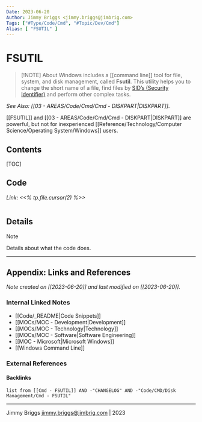 ```yaml
---
Date: 2023-06-20
Author: Jimmy Briggs <jimmy.briggs@jimbrig.com>
Tags: ["#Type/Code/Cmd", "#Topic/Dev/Cmd"]
Alias: [ "FSUTIL" ]
---
```


# FSUTIL

> [!NOTE] About
> Windows includes a [[command line]] tool for file, system, and disk management, called **Fsutil**. This utility helps you to change the short name of a file, find files by [SID’s (Security Identifier)](https://www.thewindowsclub.com/what-are-windows-security-identifiers-and-how-to-resolve-sids) and perform other complex tasks.

*See Also: [[03 - AREAS/Code/Cmd/Cmd - DISKPART|DISKPART]]*.

[[FSUTIL]] and [[03 - AREAS/Code/Cmd/Cmd - DISKPART|DISKPART]] are powerful, but not for inexperienced [[Reference/Technology/Computer Science/Operating System/Windows]] users.

## Contents

[TOC]

## Code

*Link: <<% tp.file.cursor(2) %>>*

```powershell

```

## Details


> [!NOTE]
> Details about what the code does.



***

## Appendix: Links and References

*Note created on [[2023-06-20]] and last modified on [[2023-06-20]].*

### Internal Linked Notes

- [[Code/_README|Code Snippets]]
- [[MOCs/MOC - Development|Development]]
- [[MOCs/MOC - Technology|Technology]]
- [[MOCs/MOC - Software|Software Engineering]]
- [[MOC - Microsoft|Microsoft Windows]]
- [[Windows Command Line]]

### External References



#### Backlinks

```dataview
list from [[Cmd - FSUTIL]] AND -"CHANGELOG" AND -"Code/CMD/Disk Management/Cmd - FSUTIL"
```


***

Jimmy Briggs <jimmy.briggs@jimbrig.com> | 2023

